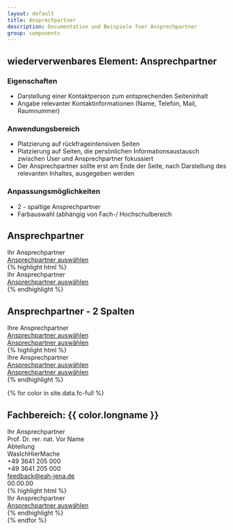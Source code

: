 ```yaml
---
layout: default
title: Ansprechpartner
description: Documentation und Beispiele fuer Ansprechpartner
group: components
---
```


## wiederverwenbares Element: Ansprechpartner
### Eigenschaften
* Darstellung einer Kontaktperson zum entsprechenden Seiteninhalt
* Angabe relevanter Kontaktinformationen (Name, Telefon, Mail, Raumnummer)

### Anwendungsbereich
* Platzierung auf rückfrageintensiven Seiten
* Platzierung auf Seiten, die persönlichen Informationsaustausch zwischen User und Ansprechpartner fokussiert
* Der Ansprechpartner sollte erst am Ende der Seite, nach Darstellung des relevanten Inhaltes, ausgegeben werden

### Anpassungsmöglichkeiten
* 2 - spaltige Ansprechpartner
* Farbauswahl (abhängig von Fach-/ Hochschulbereich

<!-- eine Spalte - default -->
<section>
  <h1>Ansprechpartner</h1>
  <section class="element-wrapper contact-color">
    <div class="container">
      <div class="row">
        <div class="contact-wrapper">
          <div class="title">
            <span class="spantitle">Ihr Ansprechpartner</span>
          </div>
          <div class="contact-picture-wrapper">
            <div class="col-xs-12 col-md-3 col-md-offset-3">
              <div class="contact-picture-content">
                <div class="defaulticon"></div>
              </div>
            </div>
          </div>
          <a class="contact-selector-button" href="#">Ansprechpartner auswählen</a>
          <div class="contact-details-wrapper">
          </div>
        </div>
      </div>
    </div>
  </section>
  {% highlight html %}
  <section class="element-wrapper contact-color">
    <div class="container">
      <div class="row">
        <div class="contact-wrapper">
          <div class="title">
            <span class="spantitle">Ihr Ansprechpartner</span>
          </div>
          <div class="contact-picture-wrapper">
            <div class="col-xs-12 col-md-3 col-md-offset-3">
              <div class="contact-picture-content">
                <div class="defaulticon"></div>
              </div>
            </div>
          </div>
          <a class="contact-selector-button" href="#">Ansprechpartner auswählen</a>
          <div class="contact-details-wrapper">
          </div>
        </div>
      </div>
    </div>
  </section>
  {% endhighlight %}
</section>

<!-- zwei Spalten - default -->
<section>
  <h1>Ansprechpartner - 2 Spalten</h1>
  <section class="element-wrapper contact-color">
    <div class="container">
      <div class="row">
        <div class="contacts-wrapper">
          <div class="title">
            <span class="spantitle">Ihre Ansprechpartner</span>
          </div>
          <div class="col-xs-12 col-sm-6">
            <div class="contact-wrapper">
              <div class="contact-picture-wrapper">
                <div class="col-xs-12 col-md-6">
                  <div class="contact-picture-content">
                    <div class="defaulticon"></div>
                  </div>
                </div>
              </div>
              <a class="contact-selector-button" href="#">Ansprechpartner auswählen</a>
              <div class="contact-details-wrapper">
              </div>
            </div>
          </div>
          <div class="col-xs-12 col-sm-6">
            <div class="contact-wrapper">
              <div class="contact-picture-wrapper">
                <div class="col-xs-12 col-md-6">
                  <div class="contact-picture-content">
                    <div class="defaulticon"></div>
                  </div>
                </div>
              </div>
              <a class="contact-selector-button" href="#">Ansprechpartner auswählen</a>
              <div class="contact-details-wrapper">
              </div>
            </div>
          </div>
        </div>
      </div>
    </div>
  </section>
  {% highlight html %}
  <section class="element-wrapper contact-color">
    <div class="container">
      <div class="row">
        <div class="contacts-wrapper">
          <div class="title">
            <span class="spantitle">Ihre Ansprechpartner</span>
          </div>
          <div class="col-xs-12 col-sm-6">
            <div class="contact-wrapper">
              <div class="contact-picture-wrapper">
                <div class="col-xs-12 col-md-6">
                  <div class="contact-picture-content">
                    <div class="defaulticon"></div>
                  </div>
                </div>
              </div>
              <a class="contact-selector-button" href="#">Ansprechpartner auswählen</a>
              <div class="contact-details-wrapper">
              </div>
            </div>
          </div>
          <div class="col-xs-12 col-sm-6">
            <div class="contact-wrapper">
              <div class="contact-picture-wrapper">
                <div class="col-xs-12 col-md-6">
                  <div class="contact-picture-content">
                    <div class="defaulticon"></div>
                  </div>
                </div>
              </div>
              <a class="contact-selector-button" href="#">Ansprechpartner auswählen</a>
              <div class="contact-details-wrapper">
              </div>
            </div>
          </div>
        </div>
      </div>
    </div>
  </section>
  {% endhighlight %}
</section>

<!-- Fachbereiche -->
{% for color in site.data.fc-full %}
<section>
  <h1>Fachbereich: {{ color.longname }}</h1>
  <section class="element-wrapper contact-fc-{{ color.shortname }}">
    <div class="container">
      <div class="row">
        <div class="contact-wrapper">
          <div class="title">
            <span class="spantitle">Ihr Ansprechpartner</span>
          </div>
          <div class="contact-picture-wrapper">
            <div class="col-xs-12 col-md-3 col-md-offset-3">
              <div class="contact-picture-content">
                <div class="defaulticon"></div>
              </div>
            </div>
          </div>
          <div class="contact-details-wrapper">
            <div class="col-xs-12 col-md-6">
              <div class="row">
                <span class="contact-name">Prof. Dr. rer. nat. Vor Name</span>
              </div>
              <div class="row">
                <span class="contact-institution">Abteilung</span>
              </div>
              <div class="row">
                <span class="contact-jobtitle">WasIchHierMache</span>
              </div>
              <div class="row">
                <span class="contact-workphone">
                  <i class="fa fa-phone" aria-hidden="true"></i>
                  <span class="text">+49 3641 205 000</span>
                </span>
              </div>
              <div class="row">
                <span class="contact-workfax">
                  <i class="fa fa-fax" aria-hidden="true"></i>
                  <span class="text">+49 3641 205 000</span>
                </span>
              </div>
              <div class="row">
                <span class="contact-email">
                  <i class="fa fa-envelope-o" aria-hidden="true"></i>
                  <span class="text">
                    <a href="mailto:feedback@eah-jena.de">feedback@eah-jena.de</a>
                  </span>
                </span>
              </div>
              <div class="row">
                <span class="contact-roomnumber">
                  <i class="fa fa-map-marker" aria-hidden="true"></i>
                  <span class="text">00.00.00</span>
                </span>
              </div>
            </div>
          </div>
        </div>
      </div>
    </div>
  </section>
  {% highlight html %}
  <section class="element-wrapper contact-fc-{{ color.shortname }}">
    <div class="container">
      <div class="row">
        <div class="contact-wrapper">
          <div class="title">
            <span class="spantitle">Ihr Ansprechpartner</span>
          </div>
          <div class="contact-picture-wrapper">
            <div class="col-xs-12 col-md-3 col-md-offset-3">
              <div class="contact-picture-content">
                <div class="defaulticon"></div>
              </div>
            </div>
          </div>
          <a class="contact-selector-button" href="#">Ansprechpartner auswählen</a>
          <div class="contact-details-wrapper">
          </div>
        </div>
      </div>
    </div>
  </section>
  {% endhighlight %}
</section>
{% endfor %}
